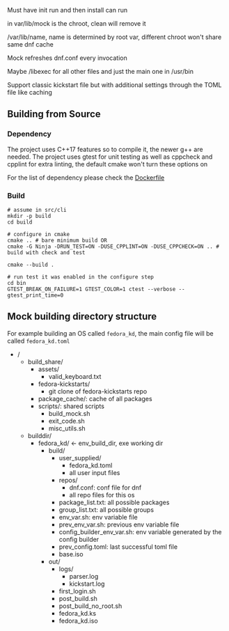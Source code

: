 Must have init run and then install can run

in var/lib/mock is the chroot, clean will remove it

/var/lib/name, name is determined by root var, different chroot won't share same dnf cache

Mock refreshes dnf.conf every invocation

Maybe /libexec for all other files and just the main one in /usr/bin

Support classic kickstart file but with additional settings through the TOML file like caching

## Building from Source

### Dependency

The project uses C++17 features so to compile it, the newer g++ are needed. The project uses gtest for unit testing as well as cppcheck and cpplint for extra linting, the default cmake won't turn these options on

For the list of dependency please check the [Dockerfile](./Dockerfile)

### Build

```shell
# assume in src/cli
mkdir -p build
cd build

# configure in cmake
cmake .. # bare minimum build OR
cmake -G Ninja -DRUN_TEST=ON -DUSE_CPPLINT=ON -DUSE_CPPCHECK=ON .. # build with check and test

cmake --build .

# run test it was enabled in the configure step
cd bin
GTEST_BREAK_ON_FAILURE=1 GTEST_COLOR=1 ctest --verbose --gtest_print_time=0
```

## Mock building directory structure

For example building an OS called ```fedora_kd```, the main config file will be called ```fedora_kd.toml```

- /
  - build_share/
    - assets/
      - valid_keyboard.txt
    - fedora-kickstarts/
        - git clone of fedora-kickstarts repo
    - package_cache/: cache of all packages
    - scripts/: shared scripts
        - build_mock.sh
        - exit_code.sh
        - misc_utils.sh
  - builddir/
    - fedora_kd/ <- env_build_dir, exe working dir
      - build/
        - user_supplied/
            - fedora_kd.toml
            - all user input files
        - repos/
            - dnf.conf: conf file for dnf
            - all repo files for this os
        - package_list.txt: all possible packages
        - group_list.txt: all possible groups
        - env_var.sh: env variable file
        - prev_env_var.sh: previous env variable file
        - config_builder_env_var.sh: env variable generated by the config builder
        - prev_config.toml: last successful toml file
        - base.iso
      - out/
        - logs/
          - parser.log
          - kickstart.log
        - first_login.sh
        - post_build.sh
        - post_build_no_root.sh
        - fedora_kd.ks
        - fedora_kd.iso